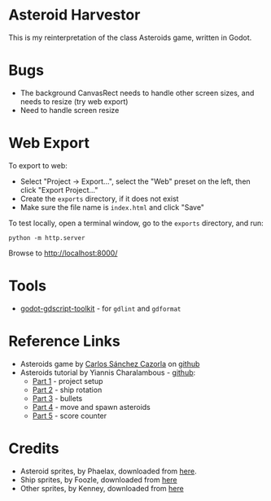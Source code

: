 # Asteroid Harvestor

This is my reinterpretation of the class Asteroids game, written in Godot.


# Bugs

* The background CanvasRect needs to handle other screen sizes, and needs to resize (try web export)
* Need to handle screen resize


# Web Export

To export to web:

* Select "Project -> Export...", select the "Web" preset on the left, then click "Export Project..."
* Create the `exports` directory, if it does not exist
* Make sure the file name is `index.html` and click "Save"

To test locally, open a terminal window, go to the `exports` directory, and run:

    python -m http.server

Browse to [http://localhost:8000/](http://localhost:8000/)


# Tools

* [godot-gdscript-toolkit](https://github.com/Scony/godot-gdscript-toolkit) - for `gdlint` and `gdformat`


# Reference Links

* Asteroids game by [Carlos Sánchez Cazorla](https://github.com/cscazorla) on [github](https://github.com/cscazorla/godot-asteroids/tree/master)
* Asteroids tutorial by Yiannis Charalambous - [github](https://github.com/Yiannis128/godot-asteroids/tree/part-5):
    * [Part 1](https://yiannis-charalambous.com/articles/godot-asteroids/godot-asteroids-01.html) - project setup
    * [Part 2](https://yiannis-charalambous.com/articles/godot-asteroids/godot-asteroids-02.html) - ship rotation
    * [Part 3](https://yiannis-charalambous.com/articles/godot-asteroids/godot-asteroids-03.html) - bullets
    * [Part 4](https://yiannis-charalambous.com/articles/godot-asteroids/godot-asteroids-04.html) - move and spawn asteroids
    * [Part 5](https://yiannis-charalambous.com/articles/godot-asteroids/godot-asteroids-05.html) - score counter


# Credits

* Asteroid sprites, by Phaelax, downloaded from [here](https://forum.thegamecreators.com/thread/209786).
* Ship sprites, by Foozle, downloaded from [here](https://foozlecc.itch.io/void-main-ship)
* Other sprites, by Kenney, downloaded from [here](https://kenney.nl/assets/space-shooter-redux)

